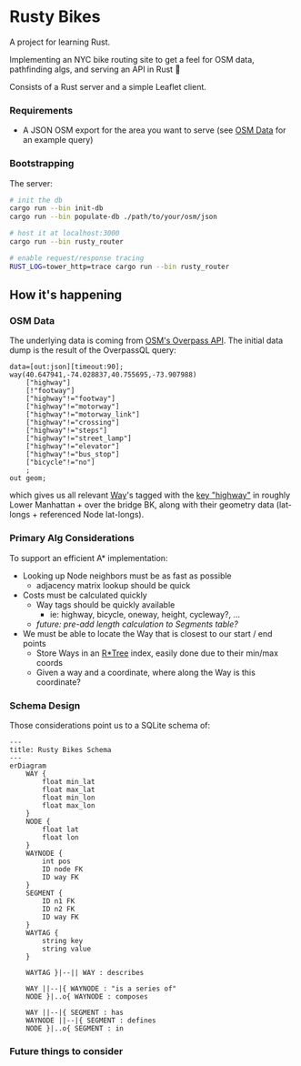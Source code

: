 # Rusty Bikes

A project for learning Rust.

Implementing an NYC bike routing site to get a feel for OSM data, pathfinding algs, and serving an API in Rust :crab:

Consists of a Rust server and a simple Leaflet client.

### Requirements
- A JSON OSM export for the area you want to serve (see [OSM Data](#osm-data) for an example query)

### Bootstrapping

The server:
```bash
# init the db
cargo run --bin init-db
cargo run --bin populate-db ./path/to/your/osm/json

# host it at localhost:3000
cargo run --bin rusty_router

# enable request/response tracing
RUST_LOG=tower_http=trace cargo run --bin rusty_router
```

## How it's happening

### OSM Data

The underlying data is coming from [OSM's Overpass API](https://wiki.openstreetmap.org/wiki/Overpass_API). The initial data dump is the result of the OverpassQL query:

```
data=[out:json][timeout:90];
way(40.647941,-74.028837,40.755695,-73.907988)
    ["highway"]
    [!"footway"]
    ["highway"!="footway"]
    ["highway"!="motorway"]
    ["highway"!="motorway_link"]
    ["highway"!="crossing"]
    ["highway"!="steps"]
    ["highway"!="street_lamp"]
    ["highway"!="elevator"]
    ["highway"!="bus_stop"]
    ["bicycle"!="no"]
    ;
out geom;
```

which gives us all relevant [Way](https://wiki.openstreetmap.org/wiki/Way)'s tagged with the [key "highway"](https://wiki.openstreetmap.org/wiki/Key:highway) in roughly Lower Manhattan + over the bridge BK, along with their geometry data (lat-longs + referenced Node lat-longs).

### Primary Alg Considerations

To support an efficient A\* implementation:

- Looking up Node neighbors must be as fast as possible
  - adjacency matrix lookup should be quick
- Costs must be calculated quickly
  - Way tags should be quickly available
    - ie: highway, bicycle, oneway, height, cycleway?, ...
  - _future: pre-add length calculation to Segments table?_
- We must be able to locate the Way that is closest to our start / end points
  - Store Ways in an [R\*Tree](https://sqlite.org/rtree.html) index, easily done due to their min/max coords
  - Given a way and a coordinate, where along the Way is this coordinate?

### Schema Design
Those considerations point us to a SQLite schema of:

```mermaid
---
title: Rusty Bikes Schema
---
erDiagram
    WAY {
        float min_lat
        float max_lat
        float min_lon
        float max_lon
    }
    NODE {
        float lat
        float lon
    }
    WAYNODE {
        int pos
        ID node FK
        ID way FK
    }
    SEGMENT {
        ID n1 FK
        ID n2 FK
        ID way FK
    }
    WAYTAG {
        string key
        string value
    }

    WAYTAG }|--|| WAY : describes

    WAY ||--|{ WAYNODE : "is a series of"
    NODE }|..o{ WAYNODE : composes

    WAY ||--|{ SEGMENT : has
    WAYNODE ||--|{ SEGMENT : defines
    NODE }|..o{ SEGMENT : in
```

### Future things to consider
